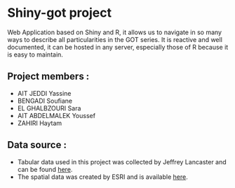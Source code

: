 # Shiny-got project
Web Application based on Shiny and R, it allows us to navigate in so many ways to describe all particularities in the GOT series. It is reactive and well documented, it can be hosted in any server, especially those of R because it is easy to maintain.

## Project members : 

- AIT JEDDI Yassine
- BENGADI Soufiane
- EL GHALBZOURI Sara
- AIT ABDELMALEK Youssef
- ZAHIRI Haytam

## Data source :
* Tabular data used in this project was collected by Jeffrey Lancaster and can be found [here](https://github.com/jeffreylancaster/game-of-thrones).
* The spatial data was created by ESRI and is available [here](https://www.arcgis.com/home/item.html?).
